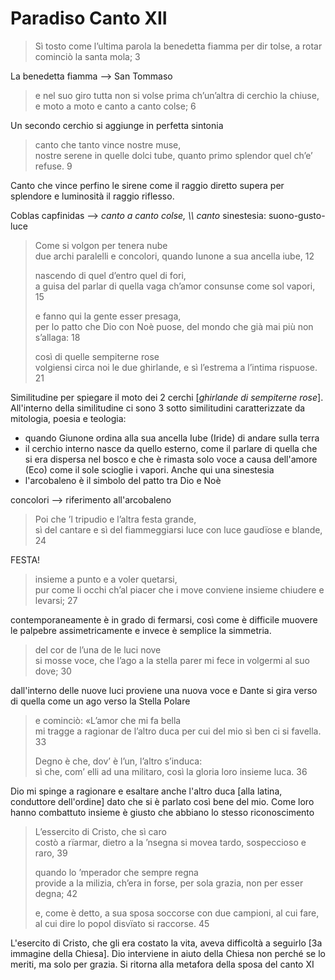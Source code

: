 # Paradiso Canto XII

> Sì tosto come l’ultima parola
la benedetta fiamma per dir tolse,
a rotar cominciò la santa mola; 3

La benedetta fiamma --> San Tommaso

> e nel suo giro tutta non si volse	
prima ch’un’altra di cerchio la chiuse,
e moto a moto e canto a canto colse;	6

Un secondo cerchio si aggiunge in perfetta sintonia

> canto che tanto vince nostre muse,	
nostre serene in quelle dolci tube,
quanto primo splendor quel ch’e’ refuse.	9

Canto che vince perfino le sirene come il raggio diretto supera per splendore e luminosità il raggio riflesso.

Coblas capfinidas --> *canto a canto colse, \\\\ canto*
sinestesia: suono-gusto-luce


> Come si volgon per tenera nube	
due archi paralelli e concolori,
quando Iunone a sua ancella iube,	12
> 
> nascendo di quel d’entro quel di fori,	
a guisa del parlar di quella vaga
ch’amor consunse come sol vapori,	15
> 
> e fanno qui la gente esser presaga,	
per lo patto che Dio con Noè puose,
del mondo che già mai più non s’allaga:	18
> 
> così di quelle sempiterne rose	
volgiensi circa noi le due ghirlande,
e sì l’estrema a l’intima rispuose.	21

Similitudine per spiegare il moto dei 2 cerchi [*ghirlande di sempiterne rose*].
All'interno della similitudine ci sono 3 sotto similitudini caratterizzate da mitologia, poesia e teologia:
- quando Giunone ordina alla sua ancella Iube (Iride) di andare sulla terra
- il cerchio interno nasce da quello esterno, come il parlare di quella che si era dispersa nel bosco e che è rimasta solo voce a causa dell'amore (Eco) come il sole scioglie i vapori.
Anche qui una sinestesia
- l'arcobaleno è il simbolo del patto tra Dio e Noè

concolori --> riferimento all'arcobaleno

> Poi che ’l tripudio e l’altra festa grande,	
sì del cantare e sì del fiammeggiarsi
luce con luce gaudïose e blande,	24

FESTA!

> insieme a punto e a voler quetarsi,	
pur come li occhi ch’al piacer che i move
conviene insieme chiudere e levarsi;	27

contemporaneamente è in grado di fermarsi, così come è difficile muovere le palpebre assimetricamente e invece è semplice la simmetria.

> del cor de l’una de le luci nove	
si mosse voce, che l’ago a la stella
parer mi fece in volgermi al suo dove;	30

dall'interno delle nuove luci proviene una nuova voce e Dante si gira verso di quella come un ago verso la Stella Polare

> e cominciò: «L’amor che mi fa bella	
mi tragge a ragionar de l’altro duca
per cui del mio sì ben ci si favella.	33
> 
> Degno è che, dov’ è l’un, l’altro s’induca:	
sì che, com’ elli ad una militaro,
così la gloria loro insieme luca.	36

Dio mi spinge a ragionare e esaltare anche l'altro duca [alla latina, conduttore dell'ordine] dato che si è parlato così bene del mio. Come loro hanno combattuto insieme è giusto che abbiano lo stesso riconoscimento

> L’essercito di Cristo, che sì caro	
costò a rïarmar, dietro a la ’nsegna
si movea tardo, sospeccioso e raro,	39
> 
> quando lo ’mperador che sempre regna	
provide a la milizia, ch’era in forse,
per sola grazia, non per esser degna;	42
> 
> e, come è detto, a sua sposa soccorse	
con due campioni, al cui fare, al cui dire
lo popol disvïato si raccorse.	45

L'esercito di Cristo, che gli era costato la vita, aveva difficoltà a seguirlo [3a immagine della Chiesa]. Dio interviene in aiuto della Chiesa non perché se lo meriti, ma solo per grazia.
Si ritorna alla metafora della sposa del canto XI